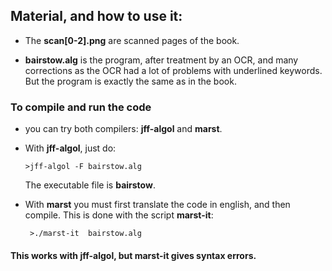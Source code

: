 ## Material, and how to use it:

* The **scan[0-2].png** are scanned pages of the book.

* **bairstow.alg** is the program, after treatment by an OCR, and many corrections
as the OCR had a lot of problems with underlined keywords. But the program is exactly the same as in the book.

### To compile and run the code

* you can try both compilers: **jff-algol** and **marst**.

 * With **jff-algol**, just do:
   ```
   >jff-algol -F bairstow.alg
   ```
   The executable file is **bairstow**.

* With **marst** you must first translate the code in english, and then compile.  This is done with the script **marst-it**:

  ```
   >./marst-it  bairstow.alg
  ```



#### This works with **jff-algol**, but **marst-it** gives syntax errors.
